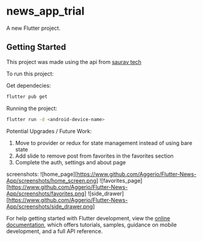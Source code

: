 # news_app_trial

A new Flutter project.

## Getting Started

This project was made using the api from [saurav tech](https://documenter.getpostman.com/view/3479169/Szf7zncp?version=latest)

To run this project: 

Get dependecies:
```bash
flutter pub get
```
Running the project: 
```bash
flutter run -d <android-device-name>
```

Potential Upgrades / Future Work:
1) Move to provider or redux for state management instead of using bare state
2) Add slide to remove post from favorites in the favorites section 
3) Complete the auth, settings and about page 

screenshots: 
![home_page][https://www.github.com/Aggerio/Flutter-News-App/screenshots/home_screen.png]
![favorites_page][https://www.github.com/Aggerio/Flutter-News-App/screenshots/favorites.png]
![side_drawer][https://www.github.com/Aggerio/Flutter-News-App/screenshots/side_drawer.png]

For help getting started with Flutter development, view the
[online documentation](https://docs.flutter.dev/), which offers tutorials,
samples, guidance on mobile development, and a full API reference.
